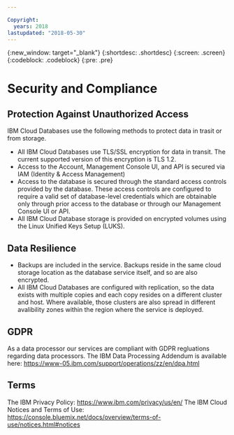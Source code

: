 ```yaml
---

Copyright:
  years: 2018
lastupdated: "2018-05-30"
---
```


{:new_window: target="_blank"}
{:shortdesc: .shortdesc}
{:screen: .screen}
{:codeblock: .codeblock}
{:pre: .pre}

# Security and Compliance


## Protection Against Unauthorized Access

IBM Cloud Databases use the following methods to protect data in trasit or from storage.
- All IBM Cloud Databases use TLS/SSL encryption for data in transit. The current supported version of this encryption is TLS 1.2.
- Access to the Account, Management Console UI, and API is secured via IAM (Identity & Access Management)
- Access to the database is secured through the standard access controls provided by the database. These access controls are configured to require a valid set of database-level credentials which are obtainable only through prior access to the database or through our Management Console UI or API.
- All IBM Cloud Database storage is provided on encrypted volumes using the Linux Unified Keys Setup (LUKS).  

## Data Resilience

- Backups are included in the service. Backups reside in the same cloud storage location as the database service itself, and so are also encrypted.
- All IBM Cloud Databases are configured with replication, so the data exists with multiple copies and each copy resides on a different cluster and host. Where available, those clusters are also spread in different avalibility zones within the region where the service is deployed.

## GDPR

As a data processor our services are compliant with GDPR regluations regarding data processors. The IBM Data Processing Addendum is available here: https://www-05.ibm.com/support/operations/zz/en/dpa.html

## Terms

The IBM Privacy Policy: https://www.ibm.com/privacy/us/en/
The IBM Cloud Notices and Terms of Use: https://console.bluemix.net/docs/overview/terms-of-use/notices.html#notices


